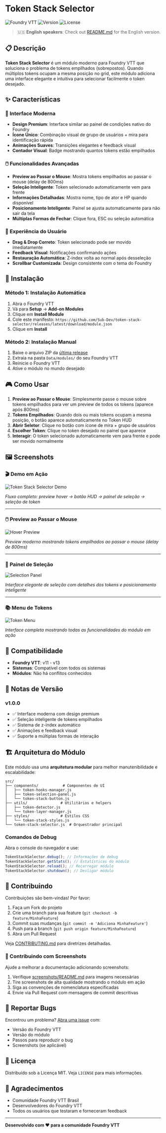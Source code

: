 # Token Stack Selector

![Foundry VTT](https://img.shields.io/badge/Foundry%20VTT-Compatible-orange)
![Version](https://img.shields.io/badge/Version-1.0.0-blue)
![License](https://img.shields.io/badge/License-MIT-green)

> 🇺🇸 **English speakers**: Check out [README.md](README.md) for the English version.

## 📋 Descrição

**Token Stack Selector** é um módulo moderno para Foundry VTT que soluciona o problema de tokens empilhados (sobrepostos). Quando múltiplos tokens ocupam a mesma posição no grid, este módulo adiciona uma interface elegante e intuitiva para selecionar facilmente o token desejado.

## ✨ Características

### 🎯 **Interface Moderna**

- **Design Premium**: Interface similar ao painel de condições nativo do Foundry
- **Ícone Único**: Combinação visual de grupo de usuários + mira para identificação rápida
- **Animações Suaves**: Transições elegantes e feedback visual
- **Contador Visual**: Badge mostrando quantos tokens estão empilhados

### 🖱️ **Funcionalidades Avançadas**

- **Preview ao Passar o Mouse**: Mostra tokens empilhados ao passar o mouse (delay de 800ms)
- **Seleção Inteligente**: Token selecionado automaticamente vem para frente
- **Informações Detalhadas**: Mostra nome, tipo de ator e HP quando disponível
- **Posicionamento Inteligente**: Painel se ajusta automaticamente para não sair da tela
- **Múltiplas Formas de Fechar**: Clique fora, ESC ou seleção automática

### 🔧 **Experiência do Usuário**

- **Drag & Drop Correto**: Token selecionado pode ser movido imediatamente
- **Feedback Visual**: Notificações confirmando ações
- **Restauração Automática**: Z-index volta ao normal após desseleção
- **Scrollbar Customizada**: Design consistente com o tema do Foundry

## 🚀 Instalação

### Método 1: Instalação Automática

1. Abra o Foundry VTT
2. Vá para **Setup** → **Add-on Modules**
3. Clique em **Install Module**
4. Cole este manifesto: `https://github.com/Sub-Dev/token-stack-selector/releases/latest/download/module.json`
5. Clique em **Install**

### Método 2: Instalação Manual

1. Baixe o arquivo ZIP da [última release](https://github.com/Sub-Dev/token-stack-selector/releases/latest)
2. Extraia na pasta `Data/modules/` do seu Foundry VTT
3. Reinicie o Foundry VTT
4. Ative o módulo no mundo desejado

## 🎮 Como Usar

1. **Preview ao Passar o Mouse**: Simplesmente passe o mouse sobre tokens empilhados para ver um preview de todos os tokens (aparece após 800ms)
2. **Tokens Empilhados**: Quando dois ou mais tokens ocupam a mesma posição, o botão aparece automaticamente no Token HUD
3. **Abrir Seletor**: Clique no botão com ícone de mira + grupo de usuários
4. **Escolher Token**: Clique no token desejado no painel que aparece
5. **Interagir**: O token selecionado automaticamente vem para frente e pode ser movido normalmente

## 🖼️ Screenshots

### 🎬 **Demo em Ação**

![Token Stack Selector Demo](https://github.com/Sub-Dev/token-stack-selector/blob/master/screenshots/test-gif.gif)

_Fluxo completo: preview hover → botão HUD → painel de seleção → seleção de token_

---

### 🖱️ **Preview ao Passar o Mouse**

![Hover Preview](https://github.com/Sub-Dev/token-stack-selector/blob/master/screenshots/menu-hover.png)

_Preview moderno mostrando tokens empilhados ao passar o mouse (delay de 800ms)_

---

### 🎯 **Painel de Seleção**

![Selection Panel](https://github.com/Sub-Dev/token-stack-selector/blob/master/screenshots/menu-token-select.png)

_Interface elegante de seleção com detalhes dos tokens e posicionamento inteligente_

---

### 📚 **Menu de Tokens**

![Token Menu](https://github.com/Sub-Dev/token-stack-selector/blob/master/screenshots/menu.png)

_Interface completa mostrando todas as funcionalidades do módulo em ação_

## 🔧 Compatibilidade

- **Foundry VTT**: v11 - v13
- **Sistemas**: Compatível com todos os sistemas
- **Módulos**: Não há conflitos conhecidos

## 📝 Notas de Versão

### v1.0.0

- ✅ Interface moderna com design premium
- ✅ Seleção inteligente de tokens empilhados
- ✅ Sistema de z-index automático
- ✅ Animações e feedback visual
- ✅ Suporte a múltiplas formas de interação

## 🏗️ Arquitetura do Módulo

Este módulo usa uma **arquitetura modular** para melhor manutenibilidade e escalabilidade:

```
src/
├── components/           # Componentes de UI
│   ├── token-hooks-manager.js
│   ├── token-selection-panel.js
│   └── token-stack-button.js
├── utils/               # Utilitários e helpers
│   ├── token-detector.js
│   └── token-layer-manager.js
├── styles/              # Estilos CSS
│   └── token-stack-styles.js
└── token-stack-selector.js  # Orquestrador principal
```

### Comandos de Debug

Abra o console do navegador e use:

```javascript
TokenStackSelector.debug(); // Informações de debug
TokenStackSelector.getStats(); // Estatísticas do módulo
TokenStackSelector.reload(); // Recarregar módulo
TokenStackSelector.shutdown(); // Desligar módulo
```

## 🤝 Contribuindo

Contribuições são bem-vindas! Por favor:

1. Faça um Fork do projeto
2. Crie uma branch para sua feature (`git checkout -b feature/MinhaFeature`)
3. Commit suas mudanças (`git commit -m 'Adiciona MinhaFeature'`)
4. Push para a branch (`git push origin feature/MinhaFeature`)
5. Abra um Pull Request

Veja [CONTRIBUTING.md](CONTRIBUTING.md) para diretrizes detalhadas.

### 📸 Contribuindo com Screenshots

Ajude a melhorar a documentação adicionando screenshots:

1. Verifique [screenshots/README.md](screenshots/README.md) para imagens necessárias
2. Tire screenshots de alta qualidade mostrando o módulo em ação
3. Siga as convenções de nomenclatura especificadas
4. Envie via Pull Request com mensagens de commit descritivas

## 🐛 Reportar Bugs

Encontrou um problema? [Abra uma issue](https://github.com/Sub-Dev/token-stack-selector/issues) com:

- Versão do Foundry VTT
- Versão do módulo
- Passos para reproduzir o bug
- Screenshots (se aplicável)

## 📄 Licença

Distribuído sob a Licença MIT. Veja `LICENSE` para mais informações.

## 🙏 Agradecimentos

- Comunidade Foundry VTT Brasil
- Desenvolvedores do Foundry VTT
- Todos os usuários que testaram e forneceram feedback

---

**Desenvolvido com ❤️ para a comunidade Foundry VTT**
